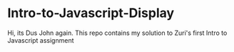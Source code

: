 # Intro-to-Javascript-Display

Hi, its Dus John again.
This repo contains my solution to Zuri's first Intro to Javascript assignment
